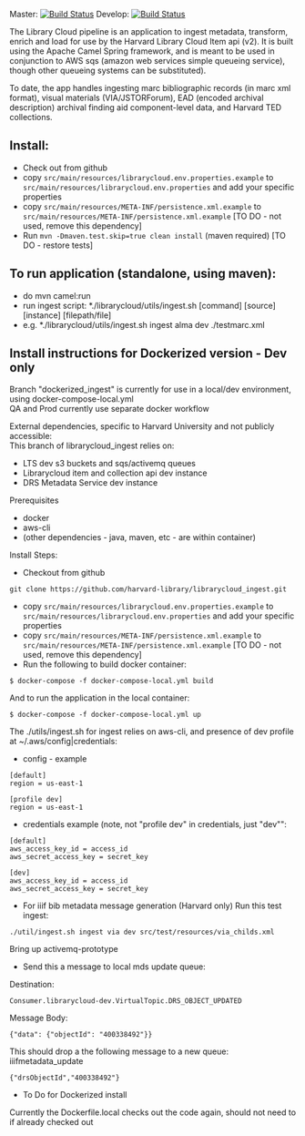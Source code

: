 

Master: [![Build Status](https://travis-ci.org/harvard-library/librarycloud_ingest.png?branch=master)](https://travis-ci.org/harvard-library/librarycloud_ingest)
Develop: [![Build Status](https://travis-ci.org/harvard-library/librarycloud_ingest.png?branch=develop)](https://travis-ci.org/harvard-library/librarycloud_ingest) 


The Library Cloud pipeline is an application to ingest metadata, transform, enrich and load for use by the Harvard Library Cloud Item api (v2). 
It is built using the Apache Camel Spring framework, and is meant to be used in conjunction to AWS sqs (amazon web services simple queueing service), though other queueing systems can be substituted).

To date, the app handles ingesting marc bibliographic records (in marc xml format), visual materials (VIA/JSTORForum), EAD (encoded archival description) archival finding aid component-level data, and Harvard TED collections.

## Install:
* Check out from github
* copy ```src/main/resources/librarycloud.env.properties.example``` to
```src/main/resources/librarycloud.env.properties``` and add your specific properties
* copy ```src/main/resources/META-INF/persistence.xml.example``` to
```src/main/resources/META-INF/persistence.xml.example``` [TO DO - not used, remove this dependency]
* Run ```mvn -Dmaven.test.skip=true clean install``` (maven required) [TO DO - restore tests]

## To run application (standalone, using maven):

* do mvn camel:run
* run ingest script:
*./librarycloud/utils/ingest.sh [command] [source] [instance] [filepath/file]
* e.g.
*./librarycloud/utils/ingest.sh ingest alma dev ./testmarc.xml


## Install instructions for Dockerized version - Dev only

Branch "dockerized_ingest" is currently for use in a local/dev environment, using docker-compose-local.yml  
QA and Prod currently use separate docker workflow

External dependencies, specific to Harvard University and not publicly accessible:  
This branch of librarycloud_ingest relies on:

* LTS dev s3 buckets and sqs/activemq queues
* Librarycloud item and collection api dev instance
* DRS Metadata Service dev instance

Prerequisites
* docker
* aws-cli
* (other dependencies - java, maven, etc - are within container)

Install Steps:

* Checkout from github
```
git clone https://github.com/harvard-library/librarycloud_ingest.git
```
* copy ```src/main/resources/librarycloud.env.properties.example``` to
```src/main/resources/librarycloud.env.properties``` and add your specific properties
* copy ```src/main/resources/META-INF/persistence.xml.example``` to
```src/main/resources/META-INF/persistence.xml.example``` [TO DO - not used, remove this dependency]
* Run the following to build docker container:
``` shellsession
$ docker-compose -f docker-compose-local.yml build
```
And to run the application in the local container:

``` shellsession
$ docker-compose -f docker-compose-local.yml up
```

The ./utils/ingest.sh for ingest relies on aws-cli, and presence of dev profile at ~/.aws/config|credentials:
* config - example  
```
[default]  
region = us-east-1

[profile dev]  
region = us-east-1
```
* credentials example (note, not "profile dev" in credentials, just "dev"":
```
[default]  
aws_access_key_id = access_id
aws_secret_access_key = secret_key

[dev]
aws_access_key_id = access_id
aws_secret_access_key = secret_key
```

* For iiif bib metadata message generation (Harvard only)
Run this test ingest:
```
./util/ingest.sh ingest via dev src/test/resources/via_childs.xml
```
Bring up activemq-prototype  
* Send this a message to local mds update queue:

Destination: 
```
Consumer.librarycloud-dev.VirtualTopic.DRS_OBJECT_UPDATED
```
Message Body:
```
{"data": {"objectId": "400338492"}}
```

This should drop a the following message to a new queue: iiifmetadata_update
```
{"drsObjectId","400338492"}
```

* To Do for Dockerized install

Currently the Dockerfile.local checks out the code again, should not need to if already checked out

